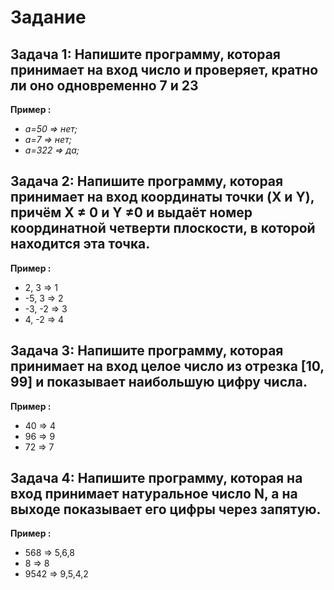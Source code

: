 # Задание
## Задача 1: Напишите программу, которая принимает на вход число и проверяет, кратно ли оно одновременно 7 и 23

**Пример :**
* _a=50 => нет;_
* _a=7 => нет;_
* _a=322 => да;_

## Задача 2: Напишите программу, которая принимает на вход координаты точки (X и Y), причём X ≠ 0 и Y ≠0 и выдаёт номер координатной четверти плоскости, в которой находится эта точка.

**Пример :**
* 2, 3 => 1
* -5, 3 => 2
* -3, -2 => 3
* 4, -2 => 4

## Задача 3: Напишите программу, которая принимает на вход целое число из отрезка [10, 99] и показывает наибольшую цифру числа.

**Пример :**
* 40 => 4
* 96 => 9
* 72 => 7

## Задача 4: Напишите программу, которая на вход принимает натуральное число N, а на выходе показывает его цифры через запятую.

**Пример :**
* 568 => 5,6,8
* 8 => 8
* 9542 => 9,5,4,2

